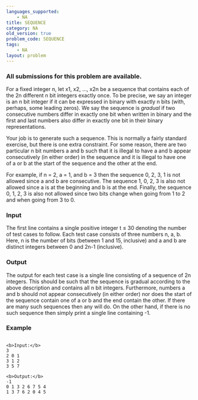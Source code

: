 ```yaml
---
languages_supported:
    - NA
title: SEQUENCE
category: NA
old_version: true
problem_code: SEQUENCE
tags:
    - NA
layout: problem
---
```

###  All submissions for this problem are available. 

For a fixed integer n, let x1, x2, ..., x2n be a sequence that contains each of the 2n different n bit integers exactly once. To be precise, we say an integer is an n bit integer if it can be expressed in binary with exactly n bits (with, perhaps, some leading zeros). We say the sequence is _gradual_ if two consecutive numbers differ in exactly one bit when written in binary and the first and last numbers also differ in exactly one bit in their binary representations.

Your job is to generate such a sequence. This is normally a fairly standard exercise, but there is one extra constraint. For some reason, there are two particular n bit numbers a and b such that it is illegal to have a and b appear consecutively (in either order) in the sequence and it is illegal to have one of a or b at the start of the sequence and the other at the end.

For example, if n = 2, a = 1, and b = 3 then the sequence 0, 2, 3, 1 is not allowed since a and b are consecutive. The sequence 1, 0, 2, 3 is also not allowed since a is at the beginning and b is at the end. Finally, the sequence 0, 1, 2, 3 is also not allowed since two bits change when going from 1 to 2 and when going from 3 to 0.

### Input

The first line contains a single positive integer t ≤ 30 denoting the number of test cases to follow. Each test case consists of three numbers n, a, b. Here, n is the number of bits (between 1 and 15, inclusive) and a and b are distinct integers between 0 and 2n-1 (inclusive).

### Output

The output for each test case is a single line consisting of a sequence of 2n integers. This should be such that the sequence is gradual according to the above description and contains all n bit integers. Furthermore, numbers a and b should not appear consecutively (in either order) nor does the start of the sequence contain one of a or b and the end contain the other. If there are many such sequences then any will do. On the other hand, if there is no such sequence then simply print a single line containing -1.

### Example

```

<b>Input:</b>
3
2 0 1
3 1 2
3 5 7

<b>Output:</b>
-1
0 1 3 2 6 7 5 4
1 3 7 6 2 0 4 5


```